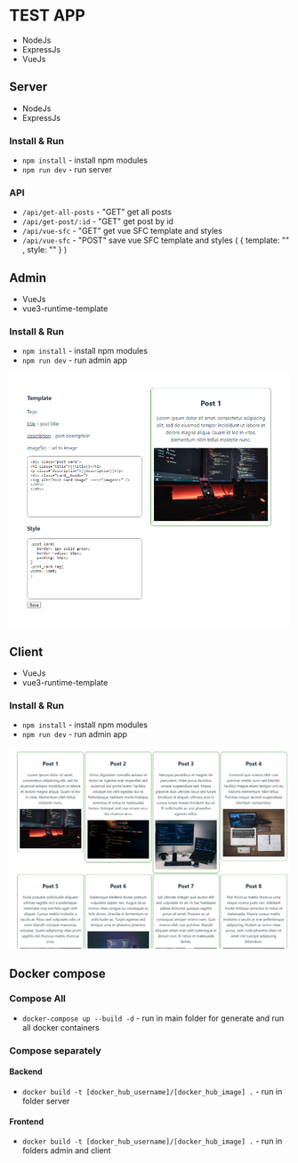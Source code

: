# TEST APP

- NodeJs
- ExpressJs
- VueJs

## Server

- NodeJs
- ExpressJs

### Install & Run
- `npm install`             - install npm modules
- `npm run dev`             - run server

### API
- `/api/get-all-posts`      - "GET" get all posts
- `/api/get-post/:id`       - "GET" get post by id
- `/api/vue-sfc`            - "GET" get vue SFC template and styles
- `/api/vue-sfc`            - "POST" save vue SFC template and styles ( { template: "" , style: "" } )

## Admin

- VueJs
- vue3-runtime-template

 ### Install & Run
- `npm install`             - install npm modules
- `npm run dev`             - run admin app

![Admin page screenshot](screenshot-admin.png)

## Client

- VueJs
- vue3-runtime-template

 ### Install & Run
- `npm install`             - install npm modules
- `npm run dev`             - run admin app

![Client page screenshot](screenshot-client.png)


## Docker compose

### Compose All
- `docker-compose up --build -d` - run in main folder for generate and run all docker containers

### Compose separately

#### Backend
- `docker build -t [docker_hub_username]/[docker_hub_image] .` - run in folder server

#### Frontend
- `docker build -t [docker_hub_username]/[docker_hub_image] .` - run in folders admin and client
